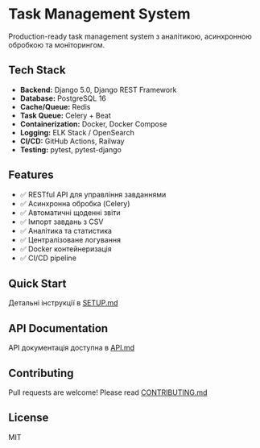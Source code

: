 # Task Management System
Production-ready task management system з аналітикою, асинхронною обробкою та моніторингом.
## Tech Stack
- **Backend:** Django 5.0, Django REST Framework
- **Database:** PostgreSQL 16
- **Cache/Queue:** Redis
- **Task Queue:** Celery + Beat
- **Containerization:** Docker, Docker Compose
- **Logging:** ELK Stack / OpenSearch
- **CI/CD:** GitHub Actions, Railway
- **Testing:** pytest, pytest-django
## Features
- ✅ RESTful API для управління завданнями
- ✅ Асинхронна обробка (Celery)
- ✅ Автоматичні щоденні звіти
- ✅ Імпорт завдань з CSV
- ✅ Аналітика та статистика
- ✅ Централізоване логування
- ✅ Docker контейнеризація
- ✅ CI/CD pipeline
## Quick Start
Детальні інструкції в [SETUP.md](docs/SETUP.md)
## API Documentation
API документація доступна в [API.md](docs/API.md)
## Contributing
Pull requests are welcome! Please read [CONTRIBUTING.md](CONTRIBUTING.md)
## License
MIT